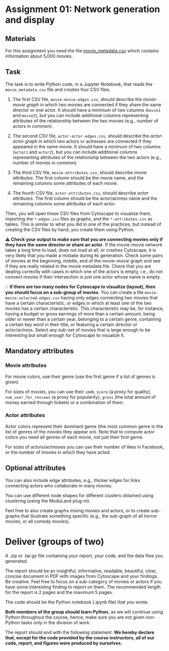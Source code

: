 # Assignment 01: Network generation and display

## Materials

For this assignment you need the file [movie_metadata.csv](data/movie_metadata.csv) which contains information about 5,000 movies.

## Task

The task is to write Python code, in a Jupyter Notebook, that reads the `movie_metadata.csv` file and creates four CSV files.

1. The first CSV file, `movie-movie-edges.csv`, should describe the *movie-movie graph* in which two movies are connected if they share the same director or one actor. It should have a minimum of two columns (`movie1` and `movie2`), but you can include additional columns representing attributes of the relationship between the two movies (e.g., number of actors in common).

2. The second CSV file, `actor-actor-edges.csv`, should describe the *actor-actor graph* in which two actors or actresses are connected if they appeared in the same movie. It should have a minimum of two columns (`actor1` and `actor2`), but you can include additional columns representing attributes of the relationship between the two actors (e.g., number of movies in common).

3. The third CSV file, `movie-attributes.csv`, should describe *movie attributes*. The first column should be the movie name, and the remaining columns some attributes of each movie.

4. The fourth CSV file, `actor-attributes.csv`, should describe *actor attributes*. The first column should be the actor/actress name and the remaining columns some attributes of each actor.

Then, you will open these CSV files from Cytoscape to visualize them, importing the `*-edges.csv` files as graphs, and the `*-attributes.csv` as tables. This is similar to what you did in one of the practices, but instead of creating the CSV files by hand, you create them using Python.

:warning: **Check your output to make sure that you are connecting movies only if they have the same director or share an actor**. If the movie-movie network takes a long time to load, does not load at all, or crashes Cytoscape, it is very likely that you made a mistake during its generation. Check some pairs of movies at the beginning, middle, end of the *movie-movie* graph and see if they are really related in the movie metadata file. Check that you are dealing correctly with cases in which one of the actors is empty, i.e., do not connect movies if their intersection is just one actor whose name is empty.

:bulb: **If there are too many nodes for Cytoscape to visualize (layout), then you should focus on a sub-group of movies**. You can create a file `movie-movie-selected-edges.csv` having only edges connecting two movies that have a certain characteristic, or edges in which at least one of the two movies has a certain characteristic. This characteristic may be, for instance, having a budget or gross earnings of more than a certain amount, being older or newer than a certain year, belonging to a certain genre, containing a certain key word in their title, or featuring a certain director or actor/actress. Select any sub-set of movies that is large enough to be interesting but small enough for Cytoscape to visualize it.

## Mandatory attributes

### Movie attributes

For movie colors, use their genre (use the first genre if a list of genres is given).

For sizes of movies, you can use their `imdb_score` (a proxy for quality), `num_user_for_reviews` (a proxy for popularity),  `gross` (the total amount of money earned through tickets) or a combination of them.

### Actor attributes

Actor colors represent their dominant genre (the most common genre in the list of genres of the movies they appear on). Note that to compute actor colors you need all genres of each movie, not just their first genre.

For sizes of actors/actresses you can use their number of likes in Facebook, or the number of movies in which they have acted.

## Optional attributes

You can also include edge attributes, e.g., thicker edges for links connecting actors who collaborate in many movies.

You can use different node shapes for different clusters obtained using clustering (using the ModuLand plug-in).

Feel free to also create graphs mixing movies and actors, or to create sub-graphs that illustrate something specific (e.g., the sub-graph of all horror movies, or all comedy movies).

# Deliver (groups of two)

A .zip or .tar.gz file containing your report, your code, and the data files you generated.

The report should be an insightful, informative, readable, beautiful, clear, concise document in PDF with images from Cytoscape and your findings. Be creative. Feel free to focus on a sub-category of movies or actors if you have some interesting finding to report on them. The recommended length for the report is 2 pages and the maximum 5 pages.

The code should be the Python notebook (.ipynb file) that you wrote.

**Both members of the group should learn Python**, as we will continue using Python throughout the course, hence, make sure you are not given non-Python tasks only in the division of work.

The report should end with the following statement: **We hereby declare that, except for the code provided by the course instructors, all of our code, report, and figures were produced by ourselves.**
